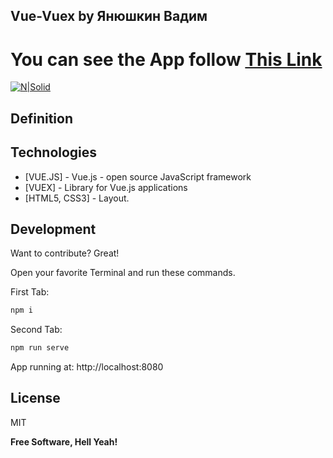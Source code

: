 ## Vue-Vuex by Янюшкин Вадим
# You can see the App follow [This Link](https://vue-vuex-pied.vercel.app/)
[![N|Solid](https://i.ibb.co/vHpsNKL/logo.png)](https://nodesource.com/products/nsolid)
## Definition



## Technologies
- [VUE.JS] - Vue.js - open source JavaScript framework
- [VUEX] - Library for Vue.js applications
- [HTML5, CSS3] - Layout.


## Development

Want to contribute? Great!


Open your favorite Terminal and run these commands.

First Tab:

```sh
npm i
```

Second Tab:

```sh
npm run serve
```

App running at:
http://localhost:8080


## License

MIT

**Free Software, Hell Yeah!**
